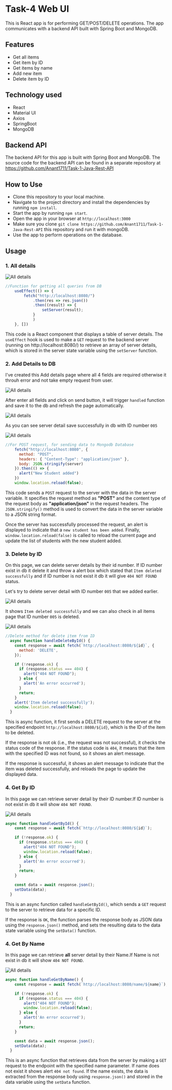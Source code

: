 # Task-4 Web UI

This is React app is for performing GET/POST/DELETE operations. The app communicates with a backend API built with Spring Boot and MongoDB.

## Features
- Get all items
- Get item by ID
- Get items by name
- Add new item
- Delete item by ID

## Technology used
- React
- Material UI
- Axios
- SpringBoot
- MongoDB

## Backend API
The backend API for this app is built with Spring Boot and MongoDB. The source code for the backend API can be found in a separate repository at https://github.com/Anant1711/Task-1-Java-Rest-API

## How to Use
- Clone this repository to your local machine.
- Navigate to the project directory and install the dependencies by running `npm install`.
- Start the app by running `npm start`.
- Open the app in your browser at `http://localhost:3000`
- Make sure you clone `git clone https://github.com/Anant1711/Task-1-Java-Rest-API` this repository and run it with mongoDB. 
- Use the app to perform operations on the database.

## Usage

<h3>1. All details</h3>

<img src="/Screenshots/alldetail.jpg" alt="All details"/>

```js
//Function for getting all queries from DB
    useEffect(() => {
        fetch("http://localhost:8080/")
            .then(res => res.json())
            .then((result) => {
                setServer(result);
            }
            )
    }, [])
```

This code is a React component that displays a table of server details. The `useEffect` hook is used to make a `GET` request to the backend server (running on http://localhost:8080/) to retrieve an array of server details, which is stored in the server state variable using the `setServer` function.

<h3>2. Add Details to DB</h3>

I've created this Add details page where all 4 fields are required otherwise it throuh error and not take empty request from user. 

<img src="/Screenshots/add1.jpg" alt="All details"/>

After enter all fields and click on send button, it will trigger `handled` function and save it to the db and refresh the page automatically.

<img src="/Screenshots/add2.jpg" alt="All details"/>

As you can see server detail save successfully in db with ID number `005`

<img src="/Screenshots/add3.jpg" alt="All details"/>

```js
//For POST request, for sending data to Mongodb Database
    fetch("http://localhost:8080", {
      method: "POST",
      headers: { "Content-Type": "application/json" },
      body: JSON.stringify(server)
    }).then(() => {
      alert("New Student added")
    })
    window.location.reload(false);
```

This code sends a `POST` request to the server with the data in the server variable. It specifies the request method as **"POST"** and the content type of the request body as **"application/json"** in the request headers. The `JSON.stringify()` method is used to convert the data in the server variable to a JSON string format.

Once the server has successfully processed the request, an alert is displayed to indicate that a `new student has been added`. Finally, `window.location.reload(false)` is called to reload the current page and update the list of students with the new student added.

<h3>3. Delete by ID</h3>

On this page, we can delete server details by their id number. If ID number exist in db it delete it and throw a alert box which stated that `Item deleted successfully` and if ID number is not exist it db it will give `404 NOT FOUND` status.

Let's try to delete server detail with ID number `005` that we added earlier.

<img src="/Screenshots/delete1.jpg" alt="All details"/>

It shows `Item deleted successfully` and we can also check in all items page that ID number `005` is deleted.

<img src="/Screenshots/delete2.jpg" alt="All details"/>

```js
//Delete method for delete item from ID
  async function handleDeleteById() {
    const response = await fetch(`http://localhost:8080/${id}`, {
      method: 'DELETE',
    });

    if (!response.ok) {
      if (response.status === 404) {
        alert("404 NOT FOUND");
      } else {
        alert('An error occurred');
      }
      return;
    }
    alert('Item deleted successfully');
    window.location.reload(false);
  }
```

This is async function, it first sends a DELETE request to the server at the specified endpoint `http://localhost:8080/${id}`, which is the ID of the item to be deleted.

If the response is not ok (i.e., the request was not successful), it checks the status code of the response. If the status code is `404`, it means that the item with the specified ID was not found, so it shows an alert message.

If the response is successful, it shows an alert message to indicate that the item was deleted successfully, and reloads the page to update the displayed data.

<h3>4. Get By ID</h3>

In this page we can retrieve server detail by their ID number.If ID number is not exist in db it will show `404 NOT FOUND`.

<img src="/Screenshots/gid.jpg" alt="All details"/>

```js
async function handleGetById() {
    const response = await fetch(`http://localhost:8080/${id}`);

    if (!response.ok) {
      if (response.status === 404) {
        alert("404 NOT FOUND");
        window.location.reload(false);
      } else {
        alert('An error occurred');
      }
      return;
    }

    const data = await response.json();
    setData(data);
  }
```
This is an async function called `handleGetById()`, which sends a `GET` request to the server to retrieve data for a specific ID. 

If the response is `OK`, the function parses the response body as JSON data using the `response.json()` method, and sets the resulting data to the data state variable using the `setData()` function.

<h3>4. Get By Name</h3>

In this page we can retrieve **all** server detail by their Name.If Name is not exist in db it will show `404 NOT FOUND`.

<img src="/Screenshots/gnm.jpg" alt="All details"/>

```js
async function handleGetByName() {
    const response = await fetch(`http://localhost:8080/name/${name}`);

    if (!response.ok) {
      if (response.status === 404) {
        alert("404 NOT FOUND");
        window.location.reload(false);
      } else {
        alert('An error occurred');
      }
      return;
    }

    const data = await response.json();
    setData(data);
  }
```

This is an async function that retrieves data from the server by making a `GET` request to the endpoint with the specified name parameter. If name does not exist it shows alert `404 not found`. If the name exists, the data is extracted from the response body using `response.json()` and stored in the data variable using the `setData` function.